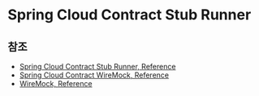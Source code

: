 # Spring Cloud Contract Stub Runner

## 참조
- [Spring Cloud Contract Stub Runner, Reference](https://docs.spring.io/spring-cloud-contract/docs/current/reference/html/project-features.html#features-stub-runner)
- [Spring Cloud Contract WireMock, Reference](https://docs.spring.io/spring-cloud-contract/docs/current/reference/html/project-features.html#features-wiremock)
- [WireMock, Reference](https://wiremock.org/docs/)
